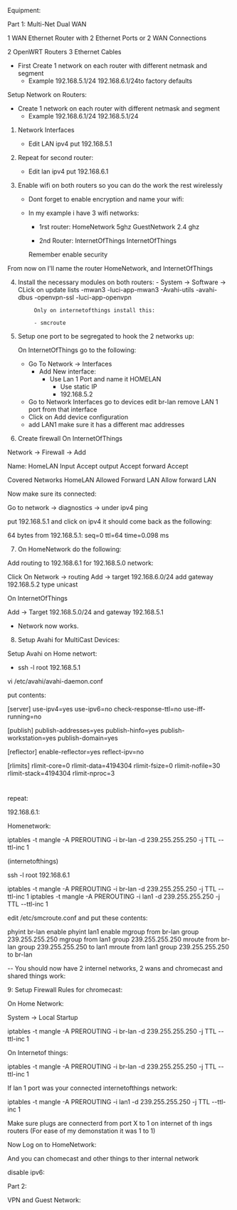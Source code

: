 Equipment:


Part 1: Multi-Net Dual WAN


1 WAN Ethernet Router with 2 Ethernet Ports or 2 WAN Connections

2 OpenWRT Routers
3 Ethernet Cables

- First Create 1 network on each router with different netmask and segment
    - Example
              192.168.5.1/24
              192.168.6.1/24to factory defaults


Setup Network on Routers:

-  Create 1 network on each router with different netmask and segment
    - Example
              192.168.6.1/24
              192.168.5.1/24


1. Network Interfaces 
    - Edit LAN  ipv4
        put 192.168.5.1
    
2. Repeat for second router:
    - Edit lan ipv4
         put 192.168.6.1

3. Enable wifi on both routers so you can do the work the rest wirelessly

    - Dont forget to enable encryption and name your wifi:

    - In my example i have 3 wifi networks:
       - 1rst router: HomeNetwork 5ghz
                      GuestNetwork 2.4 ghz

        - 2nd Router:  InternetOfThings
                       InternetOfThings

        Remember enable security

From now on I'll name the router HomeNetwork, and InternetOfThings


4. Install the necessary modules on both routers:
         - System -> Software -> CLick on update lists
            -mwan3
            -luci-app-mwan3
            -Avahi-utils 
            -avahi-dbus 
            -openvpn-ssl
            -luci-app-openvpn

            Only on internetofthings install this:

            - smcroute

            
5.  Setup one port to be segregated to hook the 2 networks up:

    On InternetOfThings go to the following:

    - Go To Network -> Interfaces
       - Add New interface: 
         - Use Lan 1 Port and name it HOMELAN
           - Use static IP
           - 192.168.5.2
    - Go to Network Interfaces
      go to devices 
      edit br-lan
      remove LAN 1 port from that interface
    - Click on Add device configuration
    - add LAN1  make sure it has a different mac addresses


6. Create firewall On InternetOfThings

Network -> Firewall -> Add

Name: HomeLAN
Input Accept
output Accept
forward Accept

Covered Networks HomeLAN
Allowed Forward LAN
Allow forward LAN

Now make sure its connected:

Go to network -> diagnostics ->
under ipv4 ping

put 192.168.5.1 and click on ipv4 it should come back as the following:

64 bytes from 192.168.5.1: seq=0 ttl=64 time=0.098 ms

7. On HomeNetwork do the following:

Add routing to 192.168.6.1 for 192.168.5.0 network:

Click On Network -> routing
Add -> target 192.168.6.0/24
add gateway 192.168.5.2 type unicast

On InternetOfThings 

Add -> Target 192.168.5.0/24
and gateway 192.168.5.1


- Network now works.

8. Setup Avahi for MultiCast Devices:

Setup Avahi on Home networt:

- ssh -l root 192.168.5.1

vi /etc/avahi/avahi-daemon.conf

put contents:

[server]
use-ipv4=yes
use-ipv6=no
check-response-ttl=no
use-iff-running=no

[publish]
publish-addresses=yes
publish-hinfo=yes
publish-workstation=yes
publish-domain=yes

[reflector]
enable-reflector=yes
reflect-ipv=no

[rlimits]
rlimit-core=0
rlimit-data=4194304
rlimit-fsize=0
rlimit-nofile=30
rlimit-stack=4194304
rlimit-nproc=3

# 
repeat:

192.168.6.1:

Homenetwork:

iptables -t mangle -A PREROUTING -i br-lan -d 239.255.255.250 -j TTL --ttl-inc 1



(internetofthings)

ssh -l root 192.168.6.1 

iptables -t mangle -A PREROUTING -i br-lan -d 239.255.255.250 -j TTL --ttl-inc 1
iptables -t mangle -A PREROUTING -i lan1  -d 239.255.255.250 -j TTL --ttl-inc 1

edit /etc/smcroute.conf
and put these contents:

phyint br-lan enable
phyint lan1 enable 
mgroup from br-lan group 239.255.255.250
mgroup from lan1 group 239.255.255.250
mroute from br-lan group 239.255.255.250 to lan1
mroute from lan1 group 239.255.255.250 to br-lan



-- You should now have 2 internel networks, 2 wans and chromecast and shared things work:


9: Setup Firewall Rules for chromecast:

On Home Network:

System -> Local Startup

iptables -t mangle -A PREROUTING -i br-lan -d 239.255.255.250 -j TTL --ttl-inc 1


On Internetof things:

iptables -t mangle -A PREROUTING -i br-lan -d 239.255.255.250 -j TTL --ttl-inc 1

If lan 1 port was your connected internetofthings network:

iptables -t mangle -A PREROUTING -i lan1  -d 239.255.255.250 -j TTL --ttl-inc 1


Make sure plugs are connecterd from port X to 1 on internet of th ings routers
(For ease of my demonstation it was 1 to 1)

Now Log on to HomeNetwork:

And you can chomecast and other things to ther internal network

disable ipv6:

Part 2:

VPN and Guest Network:
